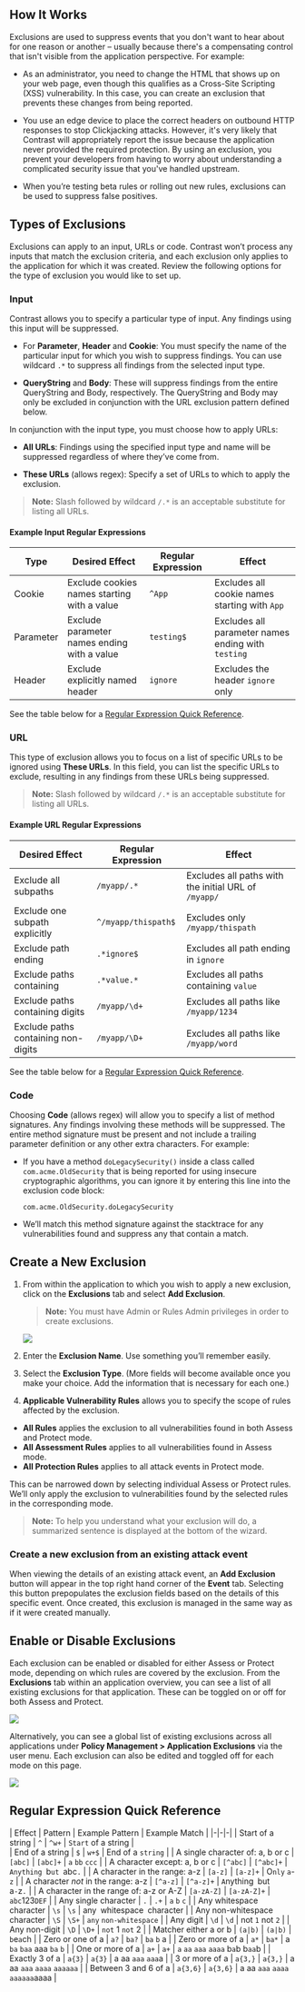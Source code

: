 <!--
title: "Application Exclusions"
description: "Overview of application exclusions in TeamServer"
tags: "Admin policy application exclusions suppress events"
-->

## How It Works 

Exclusions are used to suppress events that you don't want to hear about for one reason or another – usually because there's a compensating control that isn't visible from the application perspective. For example:

* As an administrator, you need to change the HTML that shows up on your web page, even though this qualifies as a Cross-Site Scripting (XSS) vulnerability. In this case, you can create an exclusion that prevents these changes from being reported.

* You use an edge device to place the correct headers on outbound HTTP responses to stop Clickjacking attacks. However, it's very likely that Contrast will appropriately report the issue because the application never provided the required protection. By using an exclusion, you prevent your developers from having to worry about understanding a complicated security issue that you've handled upstream. 

* When you’re testing beta rules or rolling out new rules, exclusions can be used to suppress false positives.

## Types of Exclusions 

Exclusions can apply to an input, URLs or code. Contrast won’t process any inputs that match the exclusion criteria, and each exclusion only applies to the application for which it was created. Review the following options for the type of exclusion you would like to set up. 

### Input 

Contrast allows you to specify a particular type of input. Any findings using this input will be suppressed.

* For **Parameter**, **Header** and **Cookie**: You must specify the name of the particular input for which you wish to suppress findings. You can use wildcard `.*` to suppress all findings from the selected input type.


* **QueryString** and **Body**: These will suppress findings from the entire QueryString and Body, respectively. The QueryString and Body may only be excluded in conjunction with the URL exclusion pattern defined below.


In conjunction with the input type, you must choose how to apply URLs:

* **All URLs**: Findings using the specified input type and name will be suppressed regardless of where they’ve come from.

* **These URLs** (allows regex): Specify a set of URLs to which to apply the exclusion. 

>**Note:** Slash followed by wildcard `/.*` is an acceptable substitute for listing all URLs.


#### Example Input Regular Expressions

| Type | Desired Effect | Regular Expression | Effect |
|-|-|-|-|
| Cookie | Exclude cookies names starting with a value | `^App` | Excludes all cookie names starting with `App` |
| Parameter | Exclude parameter names ending with a value | `testing$` | Excludes all parameter names ending with `testing` |
| Header | Exclude explicitly named header | `ignore` | Excludes the header `ignore` only |

See the table below for a [Regular Expression Quick Reference](#regular-expression-quick-reference).

### URL

This type of exclusion allows you to focus on a list of specific URLs to be ignored using **These URLs**. In this field, you can list the specific URLs to exclude, resulting in any findings from these URLs being suppressed. 

>**Note:** Slash followed by wildcard `/.*` is an acceptable substitute for listing all URLs.


#### Example URL Regular Expressions

| Desired Effect | Regular Expression | Effect |
|-|-|-|
| Exclude all subpaths | `/myapp/.*` | Excludes all paths with the initial URL of `/myapp/` |
| Exclude one subpath explicitly | `^/myapp/thispath$` | Excludes only `/myapp/thispath` |
| Exclude path ending | `.*ignore$` | Excludes all path ending in `ignore` |
| Exclude paths containing | `.*value.*` | Excludes all paths containing `value` |
| Exclude paths containing digits | `/myapp/\d+` | Excludes all paths like `/myapp/1234` |
| Exclude paths containing non-digits | `/myapp/\D+` | Excludes all paths like `/myapp/word` |

See the table below for a [Regular Expression Quick Reference](#regular-expression-quick-reference).


### Code

Choosing **Code** (allows regex) will allow you to specify a list of method signatures. Any findings involving these methods will be suppressed. The entire method signature must be present and not include a trailing parameter definition or any other extra characters. For example: 

* If you have a method ```doLegacySecurity()``` inside a class called ```com.acme.OldSecurity``` that is being reported for using insecure cryptographic algorithms, you can ignore it by entering this line into the exclusion code block:

      com.acme.OldSecurity.doLegacySecurity

* We’ll match this method signature against the stacktrace for any vulnerabilities found and suppress any that contain a match.

## Create a New Exclusion

1. From within the application to which you wish to apply a new exclusion, click on the **Exclusions** tab and select **Add Exclusion**. 

   >**Note:** You must have Admin or Rules Admin privileges in order to create exclusions.

   <a href="assets/images/ExclusionsAdd.png" rel="lightbox" title="Adding A New Exclusion"><img class="thumbnail" src="assets/images/ExclusionsAdd.png"/></a>

2. Enter the **Exclusion Name**. Use something you’ll remember easily.
3.	Select the **Exclusion Type**. (More fields will become available once you make your choice. Add the information that is necessary for each one.) 
4.	**Applicable Vulnerability Rules** allows you to specify the scope of rules affected by the exclusion.

 * **All Rules** applies the exclusion to all vulnerabilities found in both Assess and Protect mode. 
 * **All Assessment Rules** applies to all vulnerabilities found in Assess mode.
 * **All Protection Rules** applies to all attack events in Protect mode.

This can be narrowed down by selecting individual Assess or Protect rules. We’ll only apply the exclusion to vulnerabilities found by the selected rules in the corresponding mode.

>**Note:** To help you understand what your exclusion will do, a summarized sentence is displayed at the bottom of the wizard.

### Create a new exclusion from an existing attack event

When viewing the details of an existing attack event, an **Add Exclusion** button will appear in the top right hand corner of the **Event** tab. Selecting this button prepopulates the exclusion fields based on the details of this specific event. Once created, this exclusion is managed in the same way as if it were created manually.

## Enable or Disable Exclusions

Each exclusion can be enabled or disabled for either Assess or Protect mode, depending on which rules are covered by the exclusion. From the **Exclusions** tab within an application overview, you can see a list of all existing exclusions for that application. These can be toggled on or off for both Assess and Protect. 

<a href="assets/images/Application-policy-exclusions-tab.png" rel="lightbox" title="Enable or disable exclusions in an application Policy tab"><img class="thumbnail" src="assets/images/Application-policy-exclusions-tab.png"/></a>

Alternatively, you can see a global list of existing exclusions across all applications under **Policy Management > Application Exclusions** via the user menu. Each exclusion can also be edited and toggled off for each mode on this page. 

<a href="assets/images/Application-exclusions.png" rel="lightbox" title="Manage exclusions in Policy Management"><img class="thumbnail" src="assets/images/Application-exclusions.png"/></a>


## Regular Expression Quick Reference

| Effect | Pattern | Example Pattern | Example Match |
|-|-|-|
| Start of a string | `^` | `^w+` | `Start` of a string |  
| End of a string | `$` | `w+$` | End of a `string` |
| A single character of: a, b or c | `[abc]` | `[abc]+` | `a` `bb` `ccc` |
| A character except: a, b or c | `[^abc]` | `[^abc]+` | `Anything `b`ut `abc`.` |
| A character in the range: a-z | `[a-z]` | `[a-z]+` | O`nly` `a`-`z` |
| A character *not* in the range: a-z | `[^a-z]` | `[^a-z]+` | `A`nything<code> </code>but<code> </code>a`-`z`.` |
| A character in the range of: a-z or A-Z | `[a-zA-Z]` | `[a-zA-Z]+` | `abc`123`DEF` |
| Any single character | `.` | `.+` | `a` `b` `c` |
| Any whitespace character | `\s` | `\s` | any<code> </code>whitespace<code> </code>character |
| Any non-whitespace character | `\S` | `\S+` | `any` `non-whitespace` |
| Any digit | `\d` | `\d` | not `1` not `2` |
| Any non-digit | `\D` | `\D+` | `not` 1 `not` 2 |
| Matcher either a or b | <code>(a&#124;b)</code> | <code>(a&#124;b)</code> | `b`e`a`ch |
| Zero or one of a | `a?` | `ba?` | `ba` `b` a |
| Zero or more of a | `a*` | `ba*` | a `ba` `baa` aaa `ba` `b` |
| One or more of a | `a+` | `a+` | `a` `aa` `aaa` `aaaa` b`a`b b`aa`b |
| Exactly 3 of a | `a{3}` | `a{3}` | a aa `aaa` `aaa`a |
| 3 or more of a | `a{3,}` | `a{3,}` | a aa `aaa` `aaaa` `aaaaaa` |
| Between 3 and 6 of a | `a{3,6}` | `a{3,6}` | a aa `aaa` `aaaa` `aaaaaa`aaaa |
